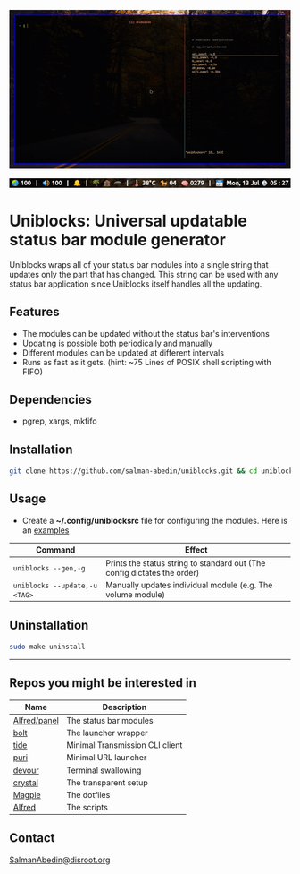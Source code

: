 ![](preview.gif)

![](screenshot.png)

# Uniblocks: Universal updatable status bar module generator

Uniblocks wraps all of your status bar modules into a single string that updates only the part that has changed. This string can be used with any status bar application since Uniblocks itself handles all the updating.

## Features

-  The modules can be updated without the status bar's interventions
-  Updating is possible both periodically and manually
-  Different modules can be updated at different intervals
-  Runs as fast as it gets. (hint: ~75 Lines of POSIX shell scripting with FIFO)

## Dependencies

-  pgrep, xargs, mkfifo

## Installation

```sh
git clone https://github.com/salman-abedin/uniblocks.git && cd uniblocks && sudo make install
```

## Usage

-  Create a **~/.config/uniblocksrc** file for configuring the modules.
   Here is an [examples](https://github.com/salman-abedin/uniblocks/blob/master/example_config)

| Command                       | Effect                                                                   |
| ----------------------------- | ------------------------------------------------------------------------ |
| `uniblocks --gen,-g`          | Prints the status string to standard out (The config dictates the order) |
| `uniblocks --update,-u <TAG>` | Manually updates individual module (e.g. The volume module)              |

## Uninstallation

```sh
sudo make uninstall
```

---

## Repos you might be interested in

| Name                                                                         | Description                     |
| ---------------------------------------------------------------------------- | ------------------------------- |
| [Alfred/panel](https://github.com/salman-abedin/alfred/blob/master/panel.sh) | The status bar modules          |
| [bolt](https://github.com/salman-abedin/bolt)                                | The launcher wrapper            |
| [tide](https://github.com/salman-abedin/puri)                                | Minimal Transmission CLI client |
| [puri](https://github.com/salman-abedin/puri)                                | Minimal URL launcher            |
| [devour](https://github.com/salman-abedin/devour)                            | Terminal swallowing             |
| [crystal](https://github.com/salman-abedin/crystal)                          | The transparent setup           |
| [Magpie](https://github.com/salman-abedin/magpie)                            | The dotfiles                    |
| [Alfred](https://github.com/salman-abedin/alfred)                            | The scripts                     |

## Contact

SalmanAbedin@disroot.org
